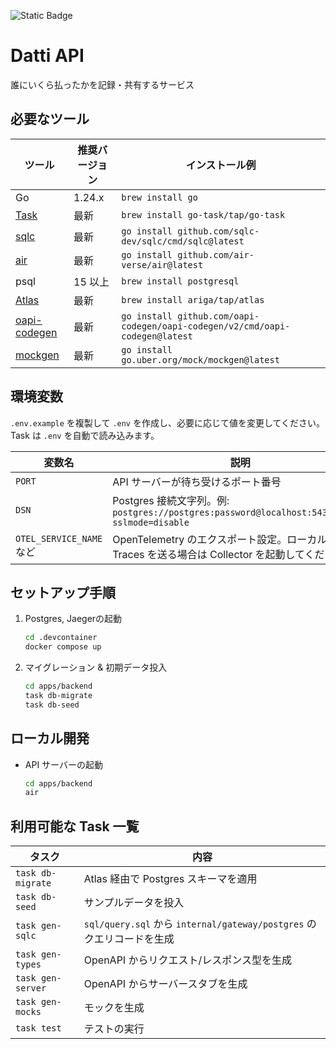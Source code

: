 ![Static Badge](https://img.shields.io/badge/https%3A%2F%2Fhaebeal.github.io%2Fdatti-api?label=OpenAPI&link=https%3A%2F%2Fhaebeal.github.io%2Fdatti-api)

# Datti API

誰にいくら払ったかを記録・共有するサービス

## 必要なツール
| ツール | 推奨バージョン | インストール例 |
| --- | --- | --- |
| Go | 1.24.x | `brew install go` |
| [Task](https://taskfile.dev) | 最新 | `brew install go-task/tap/go-task` |
| [sqlc](https://docs.sqlc.dev) | 最新 | `go install github.com/sqlc-dev/sqlc/cmd/sqlc@latest` |
| [air](https://docs.sqlc.dev) | 最新 | `go install github.com/air-verse/air@latest` |
| psql | 15 以上 | `brew install postgresql` |
| [Atlas](https://atlasgo.io/docs) | 最新 | `brew install ariga/tap/atlas` |
| [oapi-codegen](https://github.com/oapi-codegen/oapi-codegen) | 最新 | `go install github.com/oapi-codegen/oapi-codegen/v2/cmd/oapi-codegen@latest` |
| [mockgen](https://github.com/uber-go/mock) | 最新 | `go install go.uber.org/mock/mockgen@latest` |

## 環境変数
`.env.example` を複製して `.env` を作成し、必要に応じて値を変更してください。Task は `.env` を自動で読み込みます。

| 変数名 | 説明 |
| --- | --- |
| `PORT` | API サーバーが待ち受けるポート番号 |
| `DSN` | Postgres 接続文字列。例: `postgres://postgres:password@localhost:5432/datti?sslmode=disable` |
| `OTEL_SERVICE_NAME` など | OpenTelemetry のエクスポート設定。ローカルで Traces を送る場合は Collector を起動してください |

## セットアップ手順
1. Postgres, Jaegerの起動
   ```bash
   cd .devcontainer
   docker compose up
   ```
2. マイグレーション & 初期データ投入
   ```bash
   cd apps/backend
   task db-migrate
   task db-seed
   ```

## ローカル開発
- API サーバーの起動
  ```bash
  cd apps/backend
  air
  ```

## 利用可能な Task 一覧
| タスク | 内容 |
| --- | --- |
| `task db-migrate` | Atlas 経由で Postgres スキーマを適用 |
| `task db-seed` | サンプルデータを投入 |
| `task gen-sqlc` | `sql/query.sql` から `internal/gateway/postgres` のクエリコードを生成 |
| `task gen-types` | OpenAPI からリクエスト/レスポンス型を生成 |
| `task gen-server` | OpenAPI からサーバースタブを生成 |
| `task gen-mocks` | モックを生成 |
| `task test` | テストの実行 |

